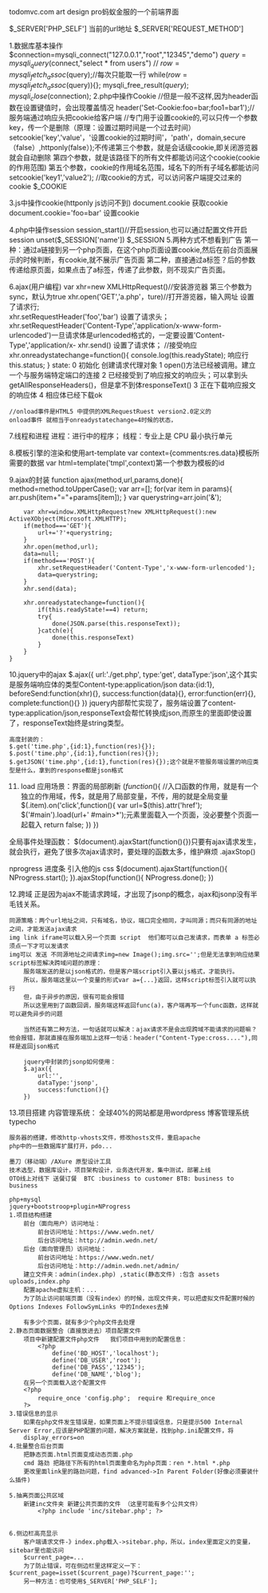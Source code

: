 todomvc.com
art design pro蚂蚁金服的一个前端界面

$_SERVER['PHP_SELF'] 当前的url地址
$_SERVER['REQUEST_METHOD']


1.数据库基本操作
	$connection=mysqli_connect("127.0.0.1","root","12345","demo")
	$query=mysqli_query($connect,"select * from users")
	// $row=mysqli_fetch_assoc($query);//每次只能取一行
	while($row=mysqli_fetch_assoc($query)){};
	mysqli_free_result($query);
	mysqli_close($connection);
2.php中操作Cookie
	//但是一般不这样,因为header函数在设置键值时，会出现覆盖情况
	header('Set-Cookie:foo=bar;foo1=bar1');//服务端通过响应头把cookie给客户端
	//专门用于设置cookie的,可以只传一个参数key，传一个是删除（原理：设置过期时间是一个过去时间）
	setcookie('key','value'，'设置cookie的过期时间'，'path'，domain,secure（false）,httponly(false）);不传递第三个参数，就是会话级cookie,即关闭游览器就会自动删除
	                                                                 第四个参数，就是该路径下的所有文件都能访问这个cookie(cookie的作用范围)
	                                                                 第五个参数，cookie的作用域名范围，域名下的所有子域名都能访问
	setcookie('key1','value2');
	//取cookie的方式，可以访问客户端提交过来的cookie
	$_COOKIE
	
3.js中操作cookie(httponly js访问不到)
		document.cookie      获取cookie
		document.cookie='foo=bar'  设置cookie
		
4.php中操作session
	session_start()//开启session,也可以通过配置文件开启
	session
	unset($_SESSION['name'])
	$_SESSION
5.两种方式不想看到广告
	第一种：通过a链接到另一个php页面，在这个php页面设置cookie,然后在前台页面展示的时候判断，有cookie,就不展示广告页面
	第二种，直接通过a标签？后的参数传递给原页面，如果点击了a标签，传递了此参数，则不现实广告页面。

6.ajax(用户编程)
	var xhr=new XMLHttpRequest()//安装游览器
	   第三个参数为sync，默认为true
	xhr.open('GET','a.php'，ture)//打开游览器，输入网址   设置了请求行;  
	  xhr.setRequestHeader('foo','bar') 设置了请求头；
	  xhr.setRequestHeader('Content-Type','application/x-www-form-urlencoded')一旦请求体是urlencoded格式的，一定要设置'Content-Type','application/x-
	xhr.send()  设置了请求体；
	//接受响应
	xhr.onreadystatechange=function(){
		console.log(this.readyState);
		响应行 this.status;
	}
	state:
		0 初始化 创建请求代理对象
		1 open()方法已经被调用。建立一个与服务端特定端口的连接
		2 已经接受到了响应报文的响应头；可以拿到头getAllResponseHeaders()，但是拿不到体responseText()
		3 正在下载响应报文的响应体
		4 相应体已经下载ok
		
	//onload事件是HTML5 中提供的XMLRequestRuest version2.0定义的
	onload事件 就相当于onreadystatechange=4时候的状态，
	
7.线程和进程
	进程：进行中的程序；
	线程：专业上是 CPU 最小执行单元
	
	
8.模板引擎的渲染和使用art-template
	var context={comments:res.data}模板所需要的数据
	var html=template('tmpl',context)第一个参数为模板的id
	
9.ajax的封装
	function ajax(method,url,params,done){
		method=method.toUpperCase();
		var arr=[];
		for(var item in params){
			arr.push(item+"="+params[item]);
		}
		var querystring=arr.join('&');
		
		var xhr=window.XMLHttpRequest?new XMLHttpRequest():new ActiveXObject(Microsoft.XMLHTTP);
		if(method==='GET'){
			url+='?'+querystring;
		}
		xhr.open(method,url);
		data=null;
		if(method==='POST'){
			xhr.setRequestHeader('Content-Type','x-www-form-urlencoded');
			data=querystring;
		}
		xhr.send(data);
		
		xhr.onreadystatechange=function(){
			if(this.readyState!==4) return;
			try{
				done(JSON.parse(this.responseText));
			}catch(e){
				done(this.responseText)
			}
		}
	}
	
	
10.jquery中的ajax
	$.ajax({
		url:'./get.php',
		type:'get',
		dataType:'json',这个其实是服务端响应体的类型Content-type:application/json
		data:{id:1},
		beforeSend:function(xhr){},
		success:function(data){},
		error:function(err){},
		complete:function(){}
	})
	jquery内部帮忙实现了，服务端设置了content-type:application/json,responseText会帮忙转换成json,而原生的里面即使设置了，responseText始终是string类型。
	
	高度封装的：
	$.get('time.php',{id:1},function(res){});
	$.post('time.php',{id:1},function(res){});
	$.getJSON('time.php',{id:1},function(res){});这个就是不管服务端设置的响应类型是什么，拿到的response都是json格式
	
		
	
11.	load 应用场景：界面的局部刷新
	$(function($){
		//入口函数的作用，就是有一个独立的作用域，传$，就是用了局部变量，不传，用的就是全局变量
		$(.item).on('click',function(){
			var url=$(this).attr('href');
			$('#main').load(url+' #main>*');元素里面载入一个页面，没必要整个页面一起载入
			return false;
		})
	})

全局事件处理函数：
	$(document).ajaxStart(function(){})只要有ajax请求发生，就会执行，避免了很多次ajax请求时，要处理的函数太多，维护麻烦
	.ajaxStop()
	
nprogress 进度条 引入他的js css
	$(document).ajaxStart(function(){
		NProgress.start();
	}).ajaxStop(function(){
		NProgress.done();
	})


12.跨域
	正是因为ajax不能请求跨域，才出现了jsonp的概念，ajax和jsonp没有半毛钱关系。
	
	同源策略：两个url地址之间，只有域名，协议，端口完全相同，才叫同源；而只有同源的地址之间，才能发送ajax请求
	img link iframe可以载入另一个页面 script  他们都可以自己发请求，而表单 a 标签必须点一下才可以发请求
	img可以 发送 不同源地址之间请求img=new Image();img.src='';但是无法拿到响应结果
	script标签解决跨域问题的原理：
		服务端发送的是以json格式的，但是客户端script引入要以js格式，才能执行。
		所以，服务端这里以一个变量的形式var a={...}返回，这样script标签引入就可以执行
		但，由于异步的原因，很有可能会报错
		所以这里用到了函数回调，服务端这样返回func(a)，客户端再写一个func函数，这样就可以避免异步的问题
		
		当然还有第二种方法，一句话就可以解决：ajax请求不是会出现跨域不能请求的问题嘛？他会报错，那就直接在服务端加上这样一句话：header("Content-Type:cross...."),同样是返回json格式
		
		jquery中封装的jsonp如何使用：
		$.ajax({
			url:'',
			dataType:'jsonp',
			success:function(){}
		})
	
13.项目搭建
	内容管理系统：
	全球40%的网站都是用wordpress
	博客管理系统typecho
	
	服务器的搭建，修改http-vhosts文件，修改hosts文件，重启apache
	php中的一些数据库扩展打开，pdo...
	
	墨刀（移动端）/AXure 原型设计工具
	技术选型，数据库设计，项目架构设计，业务迭代开发，集中测试，部署上线
	OTO线上对线下 送餐订餐  BTC :business to customer BTB: business to business
	
	php+mysql
	jquery+bootstroop+plugin+NProgress
	1.项目结构搭建
		前台（面向用户）访问地址：
			前台访问地址：https://www.wedn.net/
			后台访问地址：http://admin.wedn.net/
		后台（面向管理员）访问地址：
			前台访问地址：https://www.wedn.net/
			后台访问地址：http://admin.wedn.net/admin/
		建立文件夹：admin(index.php) ,static(静态文件) :包含 assets uploads,index.php
		配置apache虚拟主机：...
		为了防止访问前端页面（没有index）的时候，出现文件夹，可以把虚拟文件配置时候的Options Indexes FollowSymLinks 中的Indexes去掉
		
		有多少个页面，就有多少个php文件去处理
	2.静态页面数据整合（直接放进去）项目配置文件
		项目中新建配置文件php文件   我们项目中用到的配置信息：
			<?php
				define('BD_HOST','localhost');
				define('DB_USER','root');
				define('DB_PASS','12345');
				define('DB_NAME','blog');
		在另一个页面载入这个配置文件
		<?php
			require_once 'config.php';  require 和require_once
		?>
	3.错误信息的显示
		如果在php文件发生错误是，如果页面上不提示错误信息，只是提示500 Internal Server Error,应该是PHP配置的问题，解决方案就是，找到php.ini配置文件，将
		display_errors=on
	4.批量整合后台页面
		把静态页面.html页面变成动态页面.php
		cmd 路劲 把路径下所有的html页面重命名为php页面：ren *.html *.php
		更改里面link里的路劲问题，find advanced->In Parent Folder(好像必须要装什么插件)
		
	5.抽离页面公共区域
		新建inc文件夹 新建公共页面的文件 （这里可能有多个公共文件）
			<?php include 'inc/sitebar.php'; ?>
	
	
	6.侧边栏高亮显示
		客户端请求文件-》index.php载入->sitebar.php，所以，index里面定义的变量，sitebar里也能访问
		$current_page=...
		为了防止错误，可在侧边栏里这样定义一下：$current_page=isset($current_page)?$current_page:'';
		另一种方法：也可使用$_SERVER['PHP_SELF'];
	
	
	
	
	




	